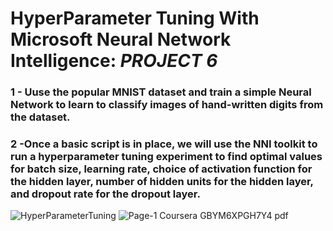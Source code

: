 # HyperParameter Tuning With Microsoft Neural Network Intelligence: *PROJECT 6*
### 1 - Uuse the popular MNIST dataset and train a simple Neural Network to learn to classify images of hand-written digits from the dataset. 
### 2 -Once a basic script is in place, we will use the NNI toolkit to run a hyperparameter tuning experiment to find optimal values for batch size, learning rate, choice of activation function for the hidden layer, number of hidden units for the hidden layer, and dropout rate for the dropout layer.
![HyperParameterTuning](https://user-images.githubusercontent.com/106122834/182059838-6ed7c8b6-c6e9-424a-9a08-2a630f4c7c4d.jpeg)
![Page-1  Coursera GBYM6XPGH7Y4 pdf](https://user-images.githubusercontent.com/106122834/182059845-147ff1ff-91d5-46fb-93fe-888136355e09.jpeg)
